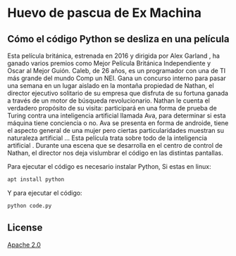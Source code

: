# Huevo de pascua de Ex Machina
## Cómo el código Python se desliza en una película

Esta película británica, estrenada en 2016 y dirigida por Alex Garland , ha ganado varios premios como Mejor Película Británica Independiente y Oscar al Mejor Guión.
Caleb, de 26 años, es un programador con una de TI más grande del mundo Comp un NEI. Gana un concurso interno para pasar una semana en un lugar aislado en la montaña propiedad de Nathan, el director ejecutivo solitario de su empresa que disfruta de su fortuna ganada a través de un motor de búsqueda revolucionario.
Nathan le cuenta el verdadero propósito de su visita: participará en una forma de prueba de Turing contra una inteligencia artificial llamada Ava, para determinar si esta máquina tiene conciencia o no. Ava se presenta en forma de androide, tiene el aspecto general de una mujer pero ciertas particularidades muestran su naturaleza artificial ...
Esta película trata sobre todo de la inteligencia artificial .
Durante una escena que se desarrolla en el centro de control de Nathan, el director nos deja vislumbrar el código en las distintas pantallas.

Para ejecutar el código es necesario instalar Python, Si estas en linux:
  
```bash
apt install python
```
Y para ejecutar el código:

```bash
python code.py
```

## License
[Apache 2.0](https://choosealicense.com/licenses/apache-2.0/)
